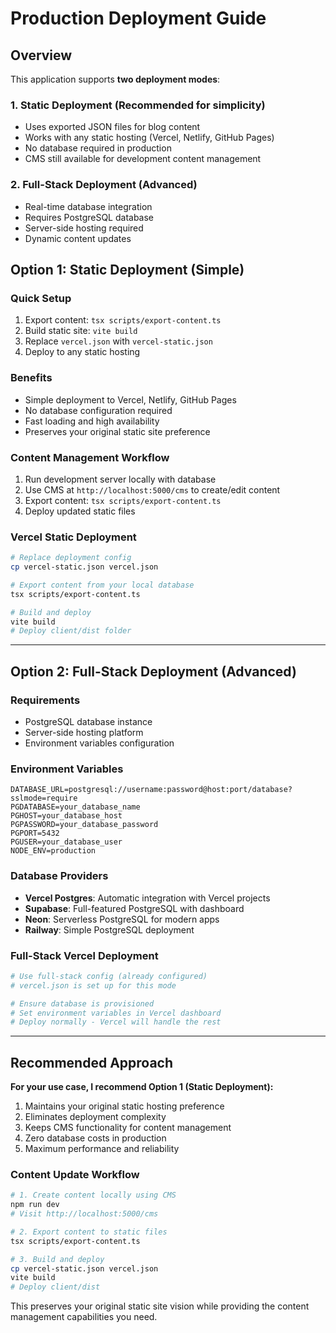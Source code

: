 # Production Deployment Guide

## Overview
This application supports **two deployment modes**:

### 1. Static Deployment (Recommended for simplicity)
- Uses exported JSON files for blog content
- Works with any static hosting (Vercel, Netlify, GitHub Pages)
- No database required in production
- CMS still available for development content management

### 2. Full-Stack Deployment (Advanced)
- Real-time database integration
- Requires PostgreSQL database
- Server-side hosting required
- Dynamic content updates

## Option 1: Static Deployment (Simple)

### Quick Setup
1. Export content: `tsx scripts/export-content.ts`
2. Build static site: `vite build`
3. Replace `vercel.json` with `vercel-static.json`
4. Deploy to any static hosting

### Benefits
- Simple deployment to Vercel, Netlify, GitHub Pages
- No database configuration required
- Fast loading and high availability
- Preserves your original static site preference

### Content Management Workflow
1. Run development server locally with database
2. Use CMS at `http://localhost:5000/cms` to create/edit content
3. Export content: `tsx scripts/export-content.ts`
4. Deploy updated static files

### Vercel Static Deployment
```bash
# Replace deployment config
cp vercel-static.json vercel.json

# Export content from your local database
tsx scripts/export-content.ts

# Build and deploy
vite build
# Deploy client/dist folder
```

---

## Option 2: Full-Stack Deployment (Advanced)

### Requirements
- PostgreSQL database instance
- Server-side hosting platform
- Environment variables configuration

### Environment Variables
```
DATABASE_URL=postgresql://username:password@host:port/database?sslmode=require
PGDATABASE=your_database_name
PGHOST=your_database_host
PGPASSWORD=your_database_password
PGPORT=5432
PGUSER=your_database_user
NODE_ENV=production
```

### Database Providers
- **Vercel Postgres**: Automatic integration with Vercel projects
- **Supabase**: Full-featured PostgreSQL with dashboard
- **Neon**: Serverless PostgreSQL for modern apps
- **Railway**: Simple PostgreSQL deployment

### Full-Stack Vercel Deployment
```bash
# Use full-stack config (already configured)
# vercel.json is set up for this mode

# Ensure database is provisioned
# Set environment variables in Vercel dashboard
# Deploy normally - Vercel will handle the rest
```

---

## Recommended Approach

**For your use case, I recommend Option 1 (Static Deployment):**

1. Maintains your original static hosting preference
2. Eliminates deployment complexity
3. Keeps CMS functionality for content management
4. Zero database costs in production
5. Maximum performance and reliability

### Content Update Workflow
```bash
# 1. Create content locally using CMS
npm run dev
# Visit http://localhost:5000/cms

# 2. Export content to static files
tsx scripts/export-content.ts

# 3. Build and deploy
cp vercel-static.json vercel.json
vite build
# Deploy client/dist
```

This preserves your original static site vision while providing the content management capabilities you need.